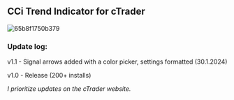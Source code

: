 ## CCi Trend Indicator for cTrader


![65b8f1750b379](https://github.com/mirbyte/CCi-Trend-Indicator/assets/83219244/38be3d72-38b9-4999-a1ee-e248180ddf71)


### Update log:

v1.1 - Signal arrows added with a color picker, settings formatted (30.1.2024)

v1.0 - Release (200+ installs)

_I prioritize updates on the cTrader website._
